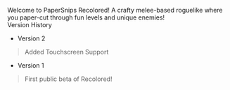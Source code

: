 Welcome to PaperSnips Recolored! A crafty melee-based roguelike where you paper-cut through fun levels and unique enemies! <br>
Version History <br/>
- Version 2 <br/>
> Added Touchscreen Support <br/>
- Version 1 <br/>
> First public beta of Recolored! <br/>
